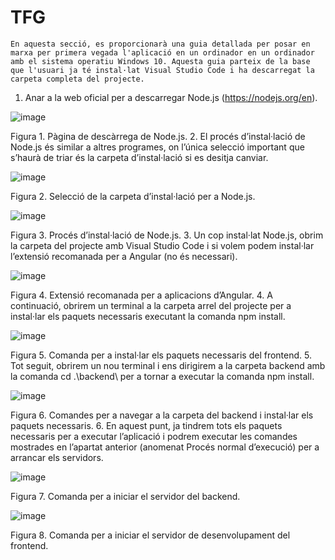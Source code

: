# TFG
	En aquesta secció, es proporcionarà una guia detallada per posar en marxa per primera vegada l'aplicació en un ordinador en un ordinador amb el sistema operatiu Windows 10. Aquesta guia parteix de la base que l'usuari ja té instal·lat Visual Studio Code i ha descarregat la carpeta completa del projecte.
1.	Anar a la web oficial per a descarregar Node.js (https://nodejs.org/en).
   
 ![image](https://github.com/user-attachments/assets/78f64fd2-5b77-4023-9b25-fb42707c0a76)

Figura 1. Pàgina de descàrrega de Node.js.
2.	El procés d’instal·lació de Node.js és similar a altres programes, on l’única selecció important que s’haurà de triar és la carpeta d’instal·lació si es desitja canviar.

 ![image](https://github.com/user-attachments/assets/ce6f4f31-c13c-47e4-ae63-310344a7e6d8)
 
Figura 2. Selecció de la carpeta d’instal·lació per a Node.js.

 ![image](https://github.com/user-attachments/assets/aee28e86-7003-46d7-8857-e044828fab5e)
 
Figura 3. Procés d’instal·lació de Node.js.
3.	Un cop instal·lat Node.js, obrim la carpeta del projecte amb Visual Studio Code i si volem podem instal·lar l’extensió recomanada per a Angular (no és necessari).

 ![image](https://github.com/user-attachments/assets/7fb71404-a9bd-49d3-a93a-26ae19ed19a5)
 
Figura 4. Extensió recomanada per a aplicacions d’Angular.
4.	A continuació, obrirem un terminal a la carpeta arrel del projecte per a instal·lar els paquets necessaris executant la comanda npm install.

 ![image](https://github.com/user-attachments/assets/29312bb8-e23e-4e02-875a-6767434b02b8)
 
Figura 5. Comanda per a instal·lar els paquets necessaris del frontend.
5.	 Tot seguit, obrirem un nou terminal i ens dirigirem a la carpeta backend amb la comanda cd .\backend\ per a tornar a executar la comanda npm install.

 ![image](https://github.com/user-attachments/assets/6072efad-da7f-4904-a8a0-dadc902ce8b8)
 
Figura 6. Comandes per a navegar a la carpeta del backend i instal·lar els paquets necessaris.
6.	En aquest punt, ja tindrem tots els paquets necessaris per a executar l’aplicació i podrem executar les comandes mostrades en l’apartat anterior (anomenat Procés normal d’execució) per a arrancar els servidors.

 ![image](https://github.com/user-attachments/assets/eb5aac59-c5c3-4dcf-862b-1f57a1d8dfe9)
 
Figura 7. Comanda per a iniciar el servidor del backend.

 ![image](https://github.com/user-attachments/assets/1690208c-f4b6-4349-9744-33fd0a276171)
 
Figura 8. Comanda per a iniciar el servidor de desenvolupament del frontend.
